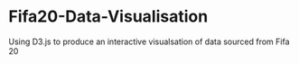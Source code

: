 # Fifa20-Data-Visualisation
Using D3.js to produce an interactive visualsation of data sourced from Fifa 20
